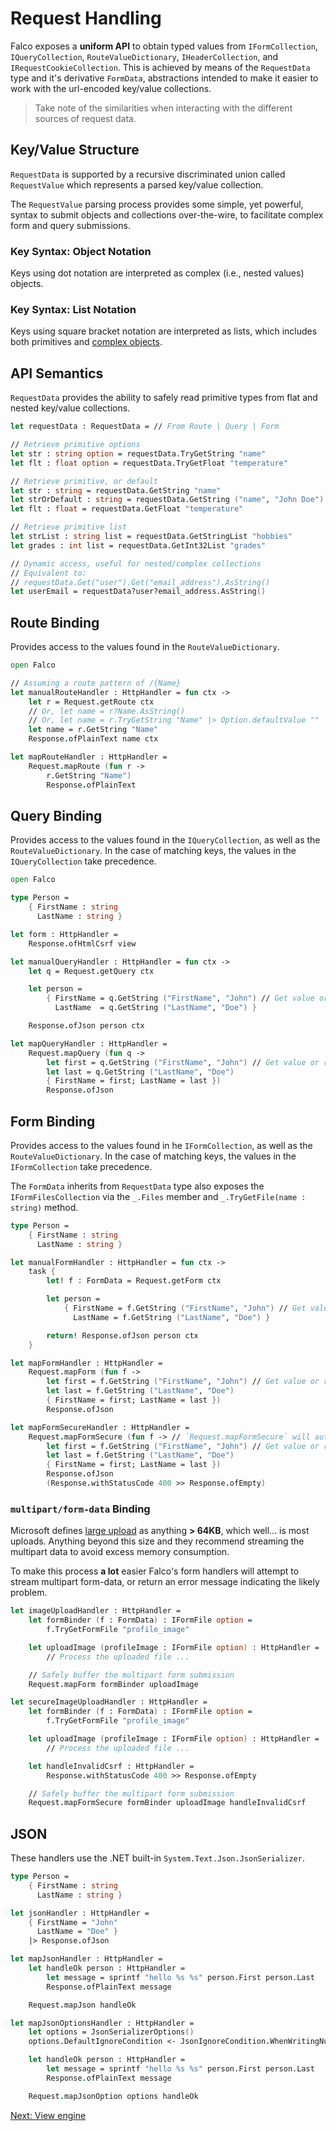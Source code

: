 # Request Handling

Falco exposes a __uniform API__ to obtain typed values from `IFormCollection`, `IQueryCollection`, `RouteValueDictionary`, `IHeaderCollection`, and `IRequestCookieCollection`. This is achieved by means of the `RequestData` type and it's derivative `FormData`, abstractions intended to make it easier to work with the url-encoded key/value collections.

> Take note of the similarities when interacting with the different sources of request data.

## Key/Value Structure

`RequestData` is supported by a recursive discriminated union called `RequestValue` which represents a parsed key/value collection.

The `RequestValue` parsing process provides some simple, yet powerful, syntax to submit objects and collections over-the-wire, to facilitate complex form and query submissions. 

### Key Syntax: Object Notation

Keys using dot notation are interpreted as complex (i.e., nested values) objects. 

### Key Syntax: List Notation

Keys using square bracket notation are interpreted as lists, which includes both primitives and [complex objects](#key-syntax-object-notation).

## API Semantics

`RequestData` provides the ability to safely read primitive types from flat and nested key/value collections.

```fsharp
let requestData : RequestData = // From Route | Query | Form

// Retrieve primitive options
let str : string option = requestData.TryGetString "name" 
let flt : float option = requestData.TryGetFloat "temperature"

// Retrieve primitive, or default
let str : string = requestData.GetString "name"
let strOrDefault : string = requestData.GetString ("name", "John Doe")
let flt : float = requestData.GetFloat "temperature"

// Retrieve primitive list 
let strList : string list = requestData.GetStringList "hobbies"
let grades : int list = requestData.GetInt32List "grades"

// Dynamic access, useful for nested/complex collections
// Equivalent to:
// requestData.Get("user").Get("email_address").AsString()
let userEmail = requestData?user?email_address.AsString()

```

## Route Binding

Provides access to the values found in the `RouteValueDictionary`. 

```fsharp
open Falco

// Assuming a route pattern of /{Name}
let manualRouteHandler : HttpHandler = fun ctx ->
    let r = Request.getRoute ctx
    // Or, let name = r?Name.AsString()
    // Or, let name = r.TryGetString "Name" |> Option.defaultValue ""
    let name = r.GetString "Name"
    Response.ofPlainText name ctx

let mapRouteHandler : HttpHandler =
    Request.mapRoute (fun r ->
        r.GetString "Name")
        Response.ofPlainText

```

## Query Binding

Provides access to the values found in the `IQueryCollection`, as well as the `RouteValueDictionary`. In the case of matching keys, the values in the `IQueryCollection` take precedence.

```fsharp
open Falco

type Person =
    { FirstName : string
      LastName : string }

let form : HttpHandler =
    Response.ofHtmlCsrf view

let manualQueryHandler : HttpHandler = fun ctx ->
    let q = Request.getQuery ctx

    let person =
        { FirstName = q.GetString ("FirstName", "John") // Get value or return default value
          LastName  = q.GetString ("LastName", "Doe") }

    Response.ofJson person ctx

let mapQueryHandler : HttpHandler =
    Request.mapQuery (fun q ->
        let first = q.GetString ("FirstName", "John") // Get value or return default value
        let last = q.GetString ("LastName", "Doe")
        { FirstName = first; LastName = last })
        Response.ofJson
```

## Form Binding

Provides access to the values found in he `IFormCollection`, as well as the `RouteValueDictionary`. In the case of matching keys, the values in the `IFormCollection` take precedence.

The `FormData` inherits from `RequestData` type also exposes the `IFormFilesCollection` via the `_.Files` member and `_.TryGetFile(name : string)` method. 

```fsharp
type Person =
    { FirstName : string
      LastName : string }

let manualFormHandler : HttpHandler = fun ctx ->
    task {
        let! f : FormData = Request.getForm ctx

        let person =
            { FirstName = f.GetString ("FirstName", "John") // Get value or return default value
              LastName = f.GetString ("LastName", "Doe") }

        return! Response.ofJson person ctx
    }

let mapFormHandler : HttpHandler =
    Request.mapForm (fun f ->
        let first = f.GetString ("FirstName", "John") // Get value or return default value
        let last = f.GetString ("LastName", "Doe")
        { FirstName = first; LastName = last })
        Response.ofJson

let mapFormSecureHandler : HttpHandler =
    Request.mapFormSecure (fun f -> // `Request.mapFormSecure` will automatically validate CSRF token for you.
        let first = f.GetString ("FirstName", "John") // Get value or return default value
        let last = f.GetString ("LastName", "Doe")
        { FirstName = first; LastName = last })
        Response.ofJson
        (Response.withStatusCode 400 >> Response.ofEmpty)

```

### `multipart/form-data` Binding

Microsoft defines [large upload](https://docs.microsoft.com/en-us/aspnet/core/mvc/models/file-uploads#upload-large-files-with-streaming) as anything **> 64KB**, which well... is most uploads. Anything beyond this size and they recommend streaming the multipart data to avoid excess memory consumption.

To make this process **a lot** easier Falco's form handlers will attempt to stream multipart form-data, or return an error message indicating the likely problem.

```fsharp
let imageUploadHandler : HttpHandler =
    let formBinder (f : FormData) : IFormFile option =
        f.TryGetFormFile "profile_image"

    let uploadImage (profileImage : IFormFile option) : HttpHandler =
        // Process the uploaded file ...

    // Safely buffer the multipart form submission
    Request.mapForm formBinder uploadImage

let secureImageUploadHandler : HttpHandler =
    let formBinder (f : FormData) : IFormFile option =
        f.TryGetFormFile "profile_image"

    let uploadImage (profileImage : IFormFile option) : HttpHandler =
        // Process the uploaded file ...

    let handleInvalidCsrf : HttpHandler =
        Response.withStatusCode 400 >> Response.ofEmpty

    // Safely buffer the multipart form submission
    Request.mapFormSecure formBinder uploadImage handleInvalidCsrf
```

## JSON

These handlers use the .NET built-in `System.Text.Json.JsonSerializer`.

```fsharp
type Person =
    { FirstName : string
      LastName : string }

let jsonHandler : HttpHandler =
    { FirstName = "John"
      LastName = "Doe" }
    |> Response.ofJson

let mapJsonHandler : HttpHandler =
    let handleOk person : HttpHandler =
        let message = sprintf "hello %s %s" person.First person.Last
        Response.ofPlainText message

    Request.mapJson handleOk

let mapJsonOptionsHandler : HttpHandler =
    let options = JsonSerializerOptions()
    options.DefaultIgnoreCondition <- JsonIgnoreCondition.WhenWritingNull

    let handleOk person : HttpHandler =
        let message = sprintf "hello %s %s" person.First person.Last
        Response.ofPlainText message

    Request.mapJsonOption options handleOk
```


[Next: View engine](markup.md)

